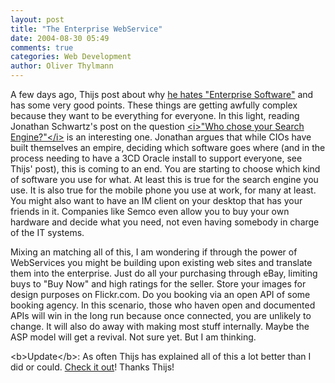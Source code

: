 ```yaml
---
layout: post
title: "The Enterprise WebService"
date: 2004-08-30 05:49
comments: true
categories: Web Development
author: Oliver Thylmann
---
```



A few days ago, Thijs post about why [he hates &quot;Enterprise Software&quot;](http://blog.taospace.com/2004/08/why_i_hate_ente.html) and has some very good points. These things are getting awfully complex because they want to be everything for everyone. In this light, reading Jonathan Schwartz's post on the question [&lt;i&gt;&quot;Who chose your Search Engine?&quot;&lt;/i&gt;](http://blogs.sun.com/roller/page/jonathan/20040825#who_picked_your_search_engine1) is an interesting one. Jonathan argues that while CIOs have built themselves an empire, deciding which software goes where (and in the process needing to have a 3CD Oracle install to support everyone, see Thijs' post), this is coming to an end. You are starting to choose which kind of software you use for what. At least this is true for the search engine you use. It is also true for the mobile phone you use at work, for many at least. You might also want to have an IM client on your desktop that has your friends in it. Companies like Semco even allow you to buy your own hardware and decide what you need, not even having somebody in charge of the IT systems. 

Mixing an matching all of this, I am wondering if through the power of WebServices you might be building upon existing web sites and translate them into the enterprise. Just do all your purchasing through eBay, limiting buys to &quot;Buy Now&quot; and high ratings for the seller. Store your images for design purposes on Flickr.com. Do you booking via an open API of some booking agency. In this scenario, those who haven open and documented APIs will win in the long run because once connected, you are unlikely to change. It will also do away with making most stuff internally. Maybe the ASP model will get a revival. Not sure yet. But I am thinking.

&lt;b&gt;Update&lt;/b&gt;: As often Thijs has explained all of this a lot better than I did or could. [Check it out](http://blog.taospace.com/2004/08/the_rebellion_w.html)! Thanks Thijs!

